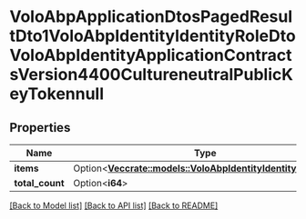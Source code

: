 # VoloAbpApplicationDtosPagedResultDto1VoloAbpIdentityIdentityRoleDtoVoloAbpIdentityApplicationContractsVersion4400CultureneutralPublicKeyTokennull

## Properties

Name | Type | Description | Notes
------------ | ------------- | ------------- | -------------
**items** | Option<[**Vec<crate::models::VoloAbpIdentityIdentityRoleDto>**](Volo.Abp.Identity.IdentityRoleDto.md)> |  | [optional]
**total_count** | Option<**i64**> |  | [optional]

[[Back to Model list]](../README.md#documentation-for-models) [[Back to API list]](../README.md#documentation-for-api-endpoints) [[Back to README]](../README.md)


